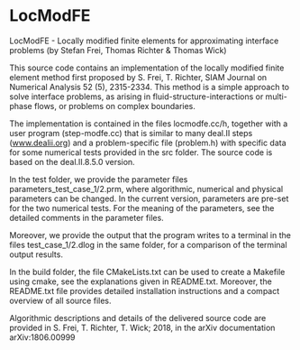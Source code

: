 # LocModFE

LocModFE - Locally modified finite elements for approximating interface problems
(by Stefan Frei, Thomas Richter & Thomas Wick)

This source code contains an implementation of the locally modified finite element method first proposed  by S. Frei, T. Richter, SIAM Journal on Numerical Analysis 52 (5), 2315-2334. This method is a simple approach to solve interface problems, as arising in fluid-structure-interactions or multi-phase flows, or problems on complex boundaries.

The implementation is contained in the files locmodfe.cc/h, together with a user program (step-modfe.cc) that is similar to many deal.II steps (www.dealii.org) and a problem-specific file (problem.h) with specific data for some numerical tests provided in the src folder. The source code is based on the deal.II.8.5.0 version.
 

In the test folder, we provide the parameter files parameters_test_case_1/2.prm, where algorithmic, numerical and physical parameters can be changed. In the current version, parameters are pre-set for the two numerical tests. For the meaning of the parameters, see the detailed comments in the parameter files.
 
Moreover, we provide the output that the program writes to a terminal in the files test_case_1/2.dlog in the same folder, for a comparison of the terminal output results.

In the build folder, the file CMakeLists.txt can be used to create a Makefile using cmake, see the explanations given in README.txt. Moreover, the README.txt file provides detailed installation instructions and a compact overview of all source files.

Algorithmic descriptions and details of the delivered source code are provided in S. Frei, T. Richter, T. Wick; 2018, in the arXiv documentation arXiv:1806.00999
